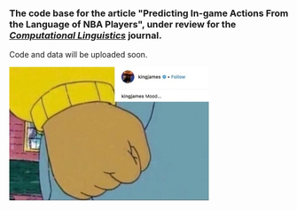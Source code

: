 ### The code base for the article "Predicting In-game Actions From the Language of NBA Players", under review for the [*Computational Linguistics*](https://www.mitpressjournals.org/loi/coli) journal.


Code and data will be uploaded soon.

![Mood](Mood-resized.jpg)
